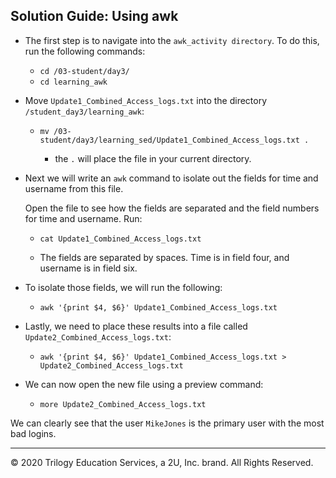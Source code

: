## Solution Guide: Using awk

- The first step is to navigate into the `awk_activity directory`. To do this, run the following commands:
 
  - `cd /03-student/day3/`
  - `cd learning_awk`

- Move `Update1_Combined_Access_logs.txt` into the directory `/student_day3/learning_awk`:
     
   - `mv /03-student/day3/learning_sed/Update1_Combined_Access_logs.txt .`

      -  the  `.` will place the file in your current directory.
    
- Next we will write an `awk` command to isolate out the fields for time and username from this file.

  Open the file to see how the fields are separated and the field numbers for time and username. Run: 
    - `cat Update1_Combined_Access_logs.txt`
     
  - The fields are separated by spaces. Time is in field four, and username is in field six.

- To isolate those fields, we will run the following:

  - `awk '{print $4, $6}' Update1_Combined_Access_logs.txt`

- Lastly, we need to place these results into a file called `Update2_Combined_Access_logs.txt`:

  - `awk '{print $4, $6}' Update1_Combined_Access_logs.txt > Update2_Combined_Access_logs.txt`

- We can now open the new file using a preview command:

  - `more Update2_Combined_Access_logs.txt`

We can clearly see that the user  `MikeJones` is the primary user with the most bad logins.

---
© 2020 Trilogy Education Services, a 2U, Inc. brand. All Rights Reserved.


